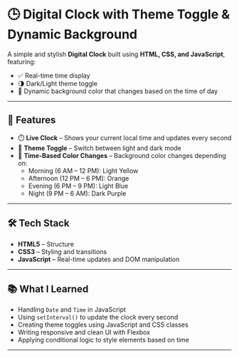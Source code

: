 # 🕒 Digital Clock with Theme Toggle & Dynamic Background

A simple and stylish **Digital Clock** built using **HTML, CSS, and JavaScript**, featuring:

- ✅ Real-time time display
- 🌗 Dark/Light theme toggle
- 🎨 Dynamic background color that changes based on the time of day

---

## 🚀 Features

- ⏱️ **Live Clock** – Shows your current local time and updates every second
- 🌙 **Theme Toggle** – Switch between light and dark mode
- 🎨 **Time-Based Color Changes** – Background color changes depending on:
  - Morning (6 AM – 12 PM): Light Yellow
  - Afternoon (12 PM – 6 PM): Orange
  - Evening (6 PM – 9 PM): Light Blue
  - Night (9 PM – 6 AM): Dark Purple

---

## 🛠️ Tech Stack

- **HTML5** – Structure
- **CSS3** – Styling and transitions
- **JavaScript** – Real-time updates and DOM manipulation

---

## 📚 What I Learned

- Handling `Date` and `Time` in JavaScript
- Using `setInterval()` to update the clock every second
- Creating theme toggles using JavaScript and CSS classes
- Writing responsive and clean UI with Flexbox
- Applying conditional logic to style elements based on time

---

